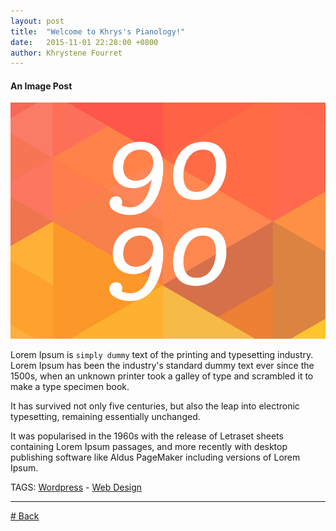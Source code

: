 ```yaml
---
layout: post
title:  "Welcome to Khrys's Pianology!"
date:   2015-11-01 22:28:00 +0800
author: Khrystene Fourret
---
```


#### An Image Post

![](/img/blog01.jpg)

Lorem Ipsum is `simply dummy` text of the printing and typesetting industry. Lorem Ipsum has been the industry's standard dummy text ever since the 1500s, when an unknown printer took a galley of type and scrambled it to make a type specimen book.

<!-- more -->

It has survived not only five centuries, but also the leap into electronic typesetting, remaining essentially unchanged.

It was popularised in the 1960s with the release of Letraset sheets containing Lorem Ipsum passages, and more recently with desktop publishing software like Aldus PageMaker including versions of Lorem Ipsum.

<bt>TAGS: [Wordpress](#) - [Web Design](#)</bt>

* * *

[# Back]({{site.baseurl}}/blog)
